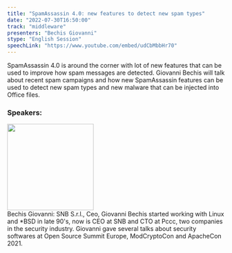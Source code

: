 ```yaml
---
title: "SpamAssassin 4.0: new features to detect new spam types"
date: "2022-07-30T16:50:00"
track: "middleware"
presenters: "Bechis Giovanni"
stype: "English Session"
speechLink: "https://www.youtube.com/embed/udCbMbbHr70"
---
```

SpamAssassin 4.0 is around the corner with lot of new features that can be used to improve how spam messages are detected.
Giovanni Bechis will talk about recent spam campaigns and how new SpamAssassin features can be used to detect new spam types and new malware that can be injected into Office files.
 ### Speakers: 
 <img src="images/speaker/1025.png" width="200" /><br>Bechis Giovanni: SNB S.r.l., Ceo, Giovanni Bechis started working with Linux and *BSD in late 90's, now is CEO at SNB and CTO at Pccc, two companies in the security industry.
Giovanni gave several talks about security softwares at Open Source Summit Europe, ModCryptoCon and ApacheCon 2021.

 